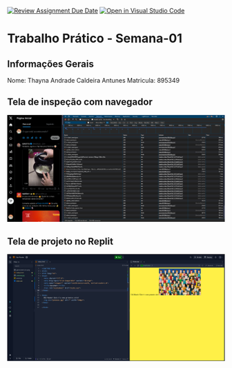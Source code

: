 [![Review Assignment Due Date](https://classroom.github.com/assets/deadline-readme-button-22041afd0340ce965d47ae6ef1cefeee28c7c493a6346c4f15d667ab976d596c.svg)](https://classroom.github.com/a/fWV9gbnp)
[![Open in Visual Studio Code](https://classroom.github.com/assets/open-in-vscode-2e0aaae1b6195c2367325f4f02e2d04e9abb55f0b24a779b69b11b9e10269abc.svg)](https://classroom.github.com/online_ide?assignment_repo_id=18334174&assignment_repo_type=AssignmentRepo)
# Trabalho Prático - Semana-01

## Informações Gerais
Nome: Thayna Andrade Caldeira Antunes
Matricula: 895349

## Tela de inspeção com navegador
![alt text](trav1.png)

## Tela de projeto no Replit
![alt text](trab2.png)
